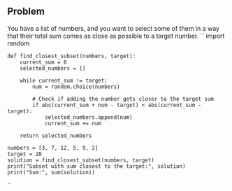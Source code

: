 ## Problem
You have a list of numbers, and you want to select some of them in a way that their total sum comes as close as possible to a target number.
``
    import random
    
    def find_closest_subset(numbers, target):
        current_sum = 0
        selected_numbers = []
        
        while current_sum != target:
            num = random.choice(numbers)
            
            # Check if adding the number gets closer to the target sum
            if abs(current_sum + num - target) < abs(current_sum - target):
                selected_numbers.append(num)
                current_sum += num
        
        return selected_numbers
    
    numbers = [3, 7, 12, 5, 9, 2]
    target = 20
    solution = find_closest_subset(numbers, target)
    print("Subset with sum closest to the target:", solution)
    print("Sum:", sum(solution))
``

